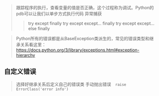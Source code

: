 > 跟踪程序的执行，查看变量的值是否正确，这个过程称为调试。Python的pdb可以让我们以单步方式执行代码
> 异常捕获
> > try except finally
> > try except except... finally
> > try except except... else finally

> Python所有的错误都是从BaseException类派生的，常见的错误类型和继承关系看这里：
https://docs.python.org/3/library/exceptions.html#exception-hierarchy

## 自定义错误
> 选择好继承关系后定义自己的错误类
> 手动抛出错误　`raise ErrorClass('error info')`
